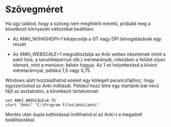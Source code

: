 # Szövegméret

Ha úgy találod, hogy a szöveg nem megfelelő méretű, próbáld meg a következő környezeti változókat beállítani:

- Az ANKI_NOHIGHDPI=1 kikapcsolja a QT nagy DPI támogatásának egy részét

- Az ANKI_WEBSCALE=1 megváltoztatja az Anki webes nézeteinek (mint a pakli lista, a tanulóképernyő stb.) méretarányát, miközben a felület olyan elemeit, mint a menüsor, békén hagyja. Az 1-et helyettesítsd a kívánt méretaránnyal, például 1,5 vagy 0,75.

Windows alatt hozzáadhatod ezeket egy kötegelt parancsfájlhoz, hogy egyszerűsítsd az Anki indítását. Például hozz létre egy startanki.bat nevű fájlt az asztalodon, a következő tartalommal:

    set ANKI_WEBSCALE=0.75
    start "Anki" "C:\Program Files\Anki\anki"

Mentés után dupla kattintással indíthatod el az Anki-t a megadott beállításokkal.
